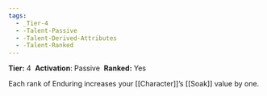 ```yaml
---
tags:
  - _Tier-4
  - -Talent-Passive
  - -Talent-Derived-Attributes
  - -Talent-Ranked
---
```

**Tier:** 4 
**Activation**: Passive 
**Ranked:** Yes

Each rank of Enduring increases your [[Character]]’s [[Soak]] value by one.